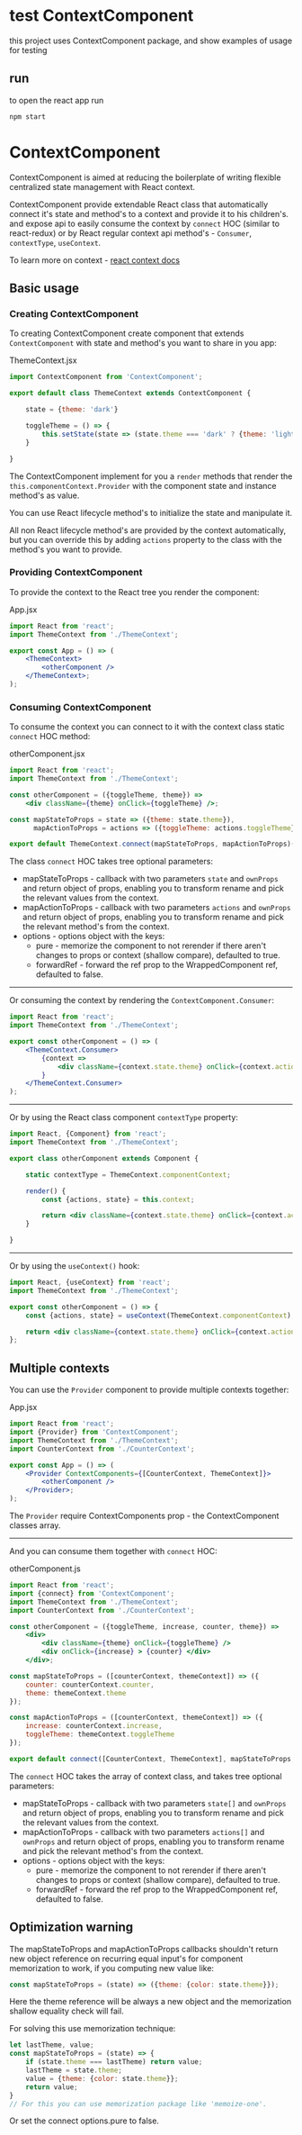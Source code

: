 
# test ContextComponent

this project uses ContextComponent package, and show examples of usage for testing

## run

to open the react app run

```
npm start
```

# ContextComponent

ContextComponent is aimed at reducing the boilerplate of writing flexible centralized state management with React context.

ContextComponent provide extendable React class that automatically connect it's state and method's to a context and provide it to his children's.
and expose api to easily consume the context by `connect` HOC (similar to react-redux) or by React regular context api method's - `Consumer`, `contextType`, `useContext`.

To learn more on context - [react context docs](https://reactjs.org/docs/context.html)

## Basic usage

### Creating ContextComponent

To creating ContextComponent create component that extends `ContextComponent` with state and method's you want to share in you app:

ThemeContext.jsx
```jsx
import ContextComponent from 'ContextComponent';

export default class ThemeContext extends ContextComponent {

    state = {theme: 'dark'}

    toggleTheme = () => {
        this.setState(state => (state.theme === 'dark' ? {theme: 'light'} : {theme: 'dark'}));
    }

}
```

The ContextComponent implement for you a `render` methods that render the `this.componentContext.Provider` with the component state and instance method's as value.

You can use React lifecycle method's to initialize the state and manipulate it.

All non React lifecycle method's are provided by the context automatically, but you can override this by adding `actions` property to the class with the method's you want to provide.

### Providing ContextComponent

To provide the context to the React tree you render the component:

App.jsx
```jsx
import React from 'react';
import ThemeContext from './ThemeContext';

export const App = () => (
    <ThemeContext>
        <otherComponent />
    </ThemeContext>;
);

```

### Consuming ContextComponent

To consume the context you can connect to it with the context class static `connect` HOC method:

otherComponent.jsx
```jsx
import React from 'react';
import ThemeContext from './ThemeContext';

const otherComponent = ({toggleTheme, theme}) =>
    <div className={theme} onClick={toggleTheme} />;

const mapStateToProps = state => ({theme: state.theme}),
      mapActionToProps = actions => ({toggleTheme: actions.toggleTheme});

export default ThemeContext.connect(mapStateToProps, mapActionToProps)(otherComponent);
```
The class `connect` HOC takes tree optional parameters:

* mapStateToProps - callback with two parameters `state` and `ownProps` and return object of props, enabling you to transform rename and pick the relevant values from the context.
* mapActionToProps - callback with two parameters `actions` and `ownProps` and return object of props, enabling you to transform rename and pick the relevant method's from the context.
* options - options object with the keys:
    * pure - memorize the component to not rerender if there aren't changes to props or context (shallow compare), defaulted to true.
    * forwardRef - forward the ref prop to the WrappedComponent ref, defaulted to false.
---

Or consuming the context by rendering the `ContextComponent.Consumer`:
```jsx
import React from 'react';
import ThemeContext from './ThemeContext';

export const otherComponent = () => (
    <ThemeContext.Consumer>
        {context =>
            <div className={context.state.theme} onClick={context.actions.toggleTheme} />
        }
    </ThemeContext.Consumer>
);
```
---

Or by using the React class component `contextType` property:
```jsx
import React, {Component} from 'react';
import ThemeContext from './ThemeContext';

export class otherComponent extends Component {

    static contextType = ThemeContext.componentContext;

    render() {
        const {actions, state} = this.context;

        return <div className={context.state.theme} onClick={context.actions.toggleTheme} />
    }

}
```
---

Or by using the `useContext()` hook:
```jsx
import React, {useContext} from 'react';
import ThemeContext from './ThemeContext';

export const otherComponent = () => {
    const {actions, state} = useContext(ThemeContext.componentContext);

    return <div className={context.state.theme} onClick={context.actions.toggleTheme} />;
};

```

## Multiple contexts

You can use the `Provider` component to provide multiple contexts together:

App.jsx
```jsx
import React from 'react';
import {Provider} from 'ContextComponent';
import ThemeContext from './ThemeContext';
import CounterContext from './CounterContext';

export const App = () => (
    <Provider ContextComponents={[CounterContext, ThemeContext]}>
        <otherComponent />
    </Provider>;
);
```
The `Provider` require ContextComponents prop - the ContextComponent classes array.

---

And you can consume them together with `connect` HOC:

otherComponent.js
```jsx
import React from 'react';
import {connect} from 'ContextComponent';
import ThemeContext from './ThemeContext';
import CounterContext from './CounterContext';

const otherComponent = ({toggleTheme, increase, counter, theme}) =>
    <div>
        <div className={theme} onClick={toggleTheme} />
        <div onClick={increase} > {counter} </div>
    </div>;

const mapStateToProps = ([counterContext, themeContext]) => ({
    counter: counterContext.counter,
    theme: themeContext.theme
});

const mapActionToProps = ([counterContext, themeContext]) => ({
    increase: counterContext.increase,
    toggleTheme: themeContext.toggleTheme
});

export default connect([CounterContext, ThemeContext], mapStateToProps, mapActionToProps)(otherComponent);
```
The `connect` HOC takes the array of context class, and takes tree optional parameters:

* mapStateToProps - callback with two parameters `state[]` and `ownProps` and return object of props, enabling you to transform rename and pick the relevant values from the context.
* mapActionToProps - callback with two parameters `actions[]` and `ownProps` and return object of props, enabling you to transform rename and pick the relevant method's from the context.
* options - options object with the keys:
    * pure - memorize the component to not rerender if there aren't changes to props or context (shallow compare), defaulted to true.
    * forwardRef - forward the ref prop to the WrappedComponent ref, defaulted to false.

## Optimization warning

The mapStateToProps and mapActionToProps callbacks shouldn't return new object reference on recurring equal input's for component memorization to work, if you computing new value like:
```js
const mapStateToProps = (state) => ({theme: {color: state.theme}});
```
Here the theme reference will be always a new object and the memorization shallow equality check will fail.

For solving this use memorization technique:
```js
let lastTheme, value;
const mapStateToProps = (state) => {
    if (state.theme === lastTheme) return value;
    lastTheme = state.theme;
    value = {theme: {color: state.theme}};
    return value;
}
// For this you can use memorization package like 'memoize-one'.
```
Or set the connect options.pure to false.
